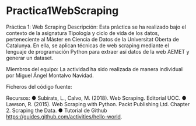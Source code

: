 # Practica1WebScraping
Práctica 1: Web Scraping
Descripción:
Esta práctica se ha realizado bajo el contexto de la asignatura Tipología y ciclo de vida de los datos, perteneciente al Máster en Ciencia de Datos de la Universitat Oberta de Catalunya. En ella, se aplican técnicas de web scraping mediante el lenguaje de programación Python para extraer así datos de la web AEMET y generar un dataset.

Miembros del equipo:
La actividad ha sido realizada de manera individual por Miguel Ángel Montalvo Navidad.

Ficheros del código fuente:

Recursos:
● Subirats, L., Calvo, M. (2018). Web Scraping. Editorial UOC.
● Lawson, R. (2015). Web Scraping with Python. Packt Publishing Ltd. Chapter 2. Scraping the Data.
● Tutorial de Github https://guides.github.com/activities/hello-world.
